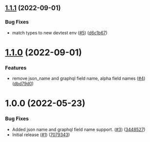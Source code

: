 ## [1.1.1](https://github.com/catalystsquad/salesforce-object-converter/compare/v1.1.0...v1.1.1) (2022-09-01)


### Bug Fixes

* match types to new devtest env ([#5](https://github.com/catalystsquad/salesforce-object-converter/issues/5)) ([d6c1b67](https://github.com/catalystsquad/salesforce-object-converter/commit/d6c1b676bab663b52c07b9c5a22823ddd3de1aa6))

# [1.1.0](https://github.com/catalystsquad/salesforce-object-converter/compare/v1.0.0...v1.1.0) (2022-09-01)


### Features

* remove json_name and graphql field name, alpha field names ([#4](https://github.com/catalystsquad/salesforce-object-converter/issues/4)) ([dbd79d0](https://github.com/catalystsquad/salesforce-object-converter/commit/dbd79d0ba148ad0452fea3a02b0838c2bbe0ed44))

# 1.0.0 (2022-05-23)


### Bug Fixes

* Added json name and graphql field name support. ([#3](https://github.com/catalystsquad/salesforce-object-converter/issues/3)) ([3448527](https://github.com/catalystsquad/salesforce-object-converter/commit/3448527b8b3601ad9a7d4d0b1c901b127d81a71e))
* Initial release ([#1](https://github.com/catalystsquad/salesforce-object-converter/issues/1)) ([7079343](https://github.com/catalystsquad/salesforce-object-converter/commit/7079343ef1af1f972fada1be701c977ec3d47470))
